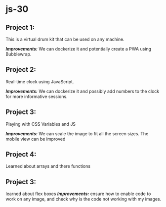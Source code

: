 # js-30

## Project 1:
This is a virtual drum kit that can be used on any machine.

***Improvements:***
We can dockerize it and potentially create a PWA using Bubblewrap.

## Project 2:
Real-time clock using JavaScript.

***Improvements:***
We can dockerize it and possibly add numbers to the clock for more informative sessions.

## Project 3:
Playing with CSS Variables and JS

***Improvements:***
We can scale the image to fit all the screen sizes. The mobile view can be improved

## Project 4:
Learned about arrays and there functions

## Project 3:
learned about flex boxes 
***Improvements:***
ensure how to enable code to work on any image, and check why is the code not working with my images.
